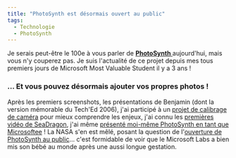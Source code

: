 ```yaml
---
title: "PhotoSynth est désormais ouvert au public"
tags:
  - Technologie
  - PhotoSynth
---
```


Je serais peut-être le 100e à vous parler de [**PhotoSynth** ](https://photosynth.net/)aujourd'hui, mais vous n'y couperez pas. Je suis l'actualité de ce projet depuis mes tous premiers jours de Microsoft Most Valuable Student il y a 3 ans&nbsp;!

<!-- more -->

### … Et vous pouvez désormais ajouter vos propres photos&nbsp;!

Après les premiers screenshots, les présentations de Benjamin (dont la version mémorable du Tech'Ed 2006), j'ai participé à un [projet de calibrage de caméra](/2007/02/photosynth/) pour mieux comprendre les enjeux, j'ai connu les [premières vidéo de SeaDragon](/2007/03/microsoft-seadragon/), j'ai même [présenté moi-même PhotoSynth en tant que Microsoftee](/2007/07/les-dernieres-technos-ms-un-enjeu-de-civilization/)&nbsp;! La NASA s'en est mêlé, posant la question de l'[ouverture de PhotoSynth au public](/2007/08/photosynth-et-grand-public/)… c'est formidable de voir que le Microsoft Labs a bien mis son bébé au monde après une aussi longue gestation.